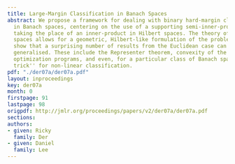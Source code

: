 ```yaml
---
title: Large-Margin Classification in Banach Spaces
abstract: We propose a framework for dealing with binary hard-margin classification
  in Banach spaces, centering on the use of a supporting semi-inner-product (s.i.p.)
  taking the place of an inner-product in Hilbert spaces. The theory of semi-inner-product
  spaces allows for a geometric, Hilbert-like formulation of the problems, and we
  show that a surprising number of results from the Euclidean case can be appropriately
  generalised. These include the Representer theorem, convexity of the associated
  optimization programs, and even, for a particular class of Banach spaces, a ``kernel
  trick'' for non-linear classification.
pdf: "./der07a/der07a.pdf"
layout: inproceedings
key: der07a
month: 0
firstpage: 91
lastpage: 98
origpdf: http://jmlr.org/proceedings/papers/v2/der07a/der07a.pdf
sections: 
authors:
- given: Ricky
  family: Der
- given: Daniel
  family: Lee
---
```

